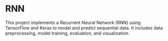 # RNN
This project implements a Recurrent Neural Network (RNN) using TensorFlow and Keras to model and predict sequential data. It includes data preprocessing, model training, evaluation, and visualization.
